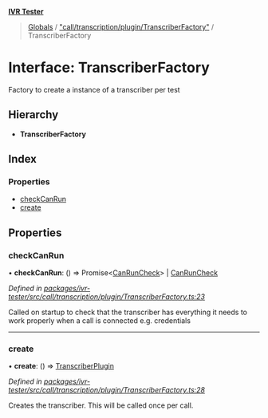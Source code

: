 **[IVR Tester](../README.md)**

> [Globals](../README.md) / ["call/transcription/plugin/TranscriberFactory"](../modules/_call_transcription_plugin_transcriberfactory_.md) / TranscriberFactory

# Interface: TranscriberFactory

Factory to create a instance of a transcriber per test

## Hierarchy

* **TranscriberFactory**

## Index

### Properties

* [checkCanRun](_call_transcription_plugin_transcriberfactory_.transcriberfactory.md#checkcanrun)
* [create](_call_transcription_plugin_transcriberfactory_.transcriberfactory.md#create)

## Properties

### checkCanRun

•  **checkCanRun**: () => Promise\<[CanRunCheck](../modules/_call_transcription_plugin_transcriberfactory_.md#canruncheck)> \| [CanRunCheck](../modules/_call_transcription_plugin_transcriberfactory_.md#canruncheck)

*Defined in [packages/ivr-tester/src/call/transcription/plugin/TranscriberFactory.ts:23](https://github.com/SketchingDev/ivr-tester/blob/3b0e141/packages/ivr-tester/src/call/transcription/plugin/TranscriberFactory.ts#L23)*

Called on startup to check that the transcriber has
everything it needs to work properly when a call is connected
e.g. credentials

___

### create

•  **create**: () => [TranscriberPlugin](_call_transcription_plugin_transcriberplugin_.transcriberplugin.md)

*Defined in [packages/ivr-tester/src/call/transcription/plugin/TranscriberFactory.ts:28](https://github.com/SketchingDev/ivr-tester/blob/3b0e141/packages/ivr-tester/src/call/transcription/plugin/TranscriberFactory.ts#L28)*

Creates the transcriber. This will be called once per call.
